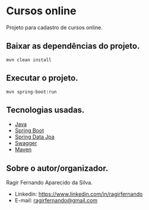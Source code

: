 # Cursos online
Projeto para cadastro de cursos online.

## Baixar as dependências do projeto.
```
mvn clean install
```

## Executar o projeto.
```
mvn spring-boot:run
```

## Tecnologias usadas.
* [Java](https://www.java.com/pt_BR/)
* [Spring Boot](https://spring.io/projects/spring-boot)
* [Spring Data Jpa](https://spring.io/projects/spring-data)
* [Swagger](https://swagger.io/)
* [Maven](https://maven.apache.org/)

## Sobre o autor/organizador.
Ragir Fernando Aparecido da Silva.

* Linkedin: https://www.linkedin.com/in/ragirfernando
* E-mail: ragirfernando@gmail.com

